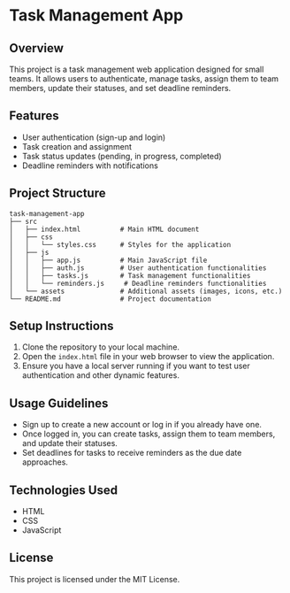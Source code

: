 # Task Management App

## Overview
This project is a task management web application designed for small teams. It allows users to authenticate, manage tasks, assign them to team members, update their statuses, and set deadline reminders.

## Features
- User authentication (sign-up and login)
- Task creation and assignment
- Task status updates (pending, in progress, completed)
- Deadline reminders with notifications

## Project Structure
```
task-management-app
├── src
│   ├── index.html          # Main HTML document
│   ├── css
│   │   └── styles.css      # Styles for the application
│   ├── js
│   │   ├── app.js          # Main JavaScript file
│   │   ├── auth.js         # User authentication functionalities
│   │   ├── tasks.js        # Task management functionalities
│   │   └── reminders.js     # Deadline reminders functionalities
│   └── assets              # Additional assets (images, icons, etc.)
└── README.md               # Project documentation
```

## Setup Instructions
1. Clone the repository to your local machine.
2. Open the `index.html` file in your web browser to view the application.
3. Ensure you have a local server running if you want to test user authentication and other dynamic features.

## Usage Guidelines
- Sign up to create a new account or log in if you already have one.
- Once logged in, you can create tasks, assign them to team members, and update their statuses.
- Set deadlines for tasks to receive reminders as the due date approaches.

## Technologies Used
- HTML
- CSS
- JavaScript

## License
This project is licensed under the MIT License.